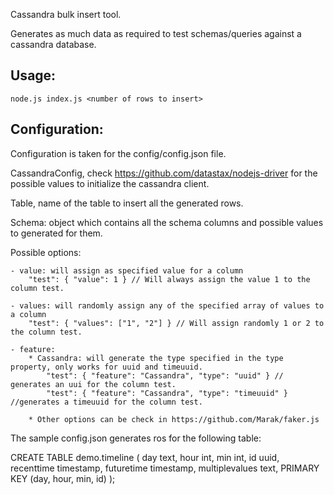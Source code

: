Cassandra bulk insert tool.

Generates as much data as required to test schemas/queries against a cassandra database.

## Usage:
	node.js index.js <number of rows to insert>

## Configuration:
Configuration is taken for the config/config.json file.

CassandraConfig, check https://github.com/datastax/nodejs-driver for the possible values to initialize the cassandra client.

Table, name of the table to insert all the generated rows.

Schema: object which contains all the schema columns and possible values to generated for them.

Possible options: 

	- value: will assign as specified value for a column
		"test": { "value": 1 } // Will always assign the value 1 to the column test.

	- values: will randomly assign any of the specified array of values to a column
		"test": { "values": ["1", "2"] } // Will assign randomly 1 or 2 to the column test.

	- feature:
		* Cassandra: will generate the type specified in the type property, only works for uuid and timeuuid.
			"test": { "feature": "Cassandra", "type": "uuid" } // generates an uui for the column test.
			"test": { "feature": "Cassandra", "type": "timeuuid" } //generates a timeuuid for the column test. 
		
		* Other options can be check in https://github.com/Marak/faker.js

The sample config.json generates ros for the following table:

CREATE TABLE demo.timeline (
    day text,
    hour int,
    min int,
    id uuid,
    recenttime timestamp,
    futuretime timestamp,
    multiplevalues text,
    PRIMARY KEY (day, hour, min, id)
);